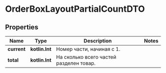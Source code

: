 
# OrderBoxLayoutPartialCountDTO

## Properties
| Name | Type | Description | Notes |
| ------------ | ------------- | ------------- | ------------- |
| **current** | **kotlin.Int** | Номер части, начиная с 1. |  |
| **total** | **kotlin.Int** | На сколько всего частей разделен товар. |  |



